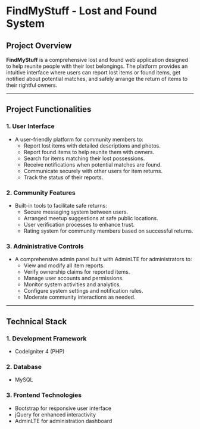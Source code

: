 # FindMyStuff - Lost and Found System

## Project Overview

**FindMyStuff** is a comprehensive lost and found web application designed to help reunite people with their lost belongings. The platform provides an intuitive interface where users can report lost items or found items, get notified about potential matches, and safely arrange the return of items to their rightful owners.

---

## Project Functionalities

### 1. User Interface
- A user-friendly platform for community members to:
  - Report lost items with detailed descriptions and photos.
  - Report found items to help reunite them with owners.
  - Search for items matching their lost possessions.
  - Receive notifications when potential matches are found.
  - Communicate securely with other users for item returns.
  - Track the status of their reports.

### 2. Community Features
- Built-in tools to facilitate safe returns:
  - Secure messaging system between users.
  - Arranged meetup suggestions at safe public locations.
  - User verification processes to enhance trust.
  - Rating system for community members based on successful returns.

### 3. Administrative Controls
- A comprehensive admin panel built with AdminLTE for administrators to:
  - View and modify all item reports.
  - Verify ownership claims for reported items.
  - Manage user accounts and permissions.
  - Monitor system activities and analytics.
  - Configure system settings and notification rules.
  - Moderate community interactions as needed.

---

## Technical Stack

### 1. Development Framework
- CodeIgniter 4 (PHP)

### 2. Database
- MySQL

### 3. Frontend Technologies
- Bootstrap for responsive user interface
- jQuery for enhanced interactivity
- AdminLTE for administration dashboard